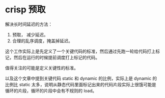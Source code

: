 # crisp 预取

解决长时间延迟的方法：
1. 预取， 减少延迟。
2. 合理的乱序调度，掩盖掉延迟。

这个工作实际上是先定义了一个关键代码的标准，然后通过先跑一轮给代码打上标记，然后在运行的时候提前调度打上标记的代码。

值得关注的可能是定义关键性的标准。

以及这个文章中提到关键代码 static 和 dynamic 的比例，实际上是 dynamic 的比例比 static 太多，说明从静态代码里面标记出来的代码片段实际上很饿可能是循环的片段，循环的片段中会有不规则的 load。
